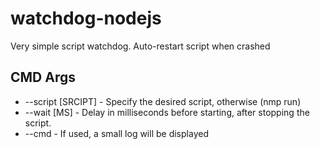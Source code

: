 # watchdog-nodejs
Very simple script watchdog. Auto-restart script when crashed 

## CMD Args
- --script [SRCIPT] - Specify the desired script, otherwise (nmp run)
- --wait [MS] - Delay in milliseconds before starting, after stopping the script. 
- --cmd - If used, a small log will be displayed 